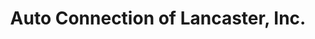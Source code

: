 ---
title: "Auto Connection of Lancaster, Inc."
url: /lancaster/auto-connection-of-lancaster-inc/
shop: car
---